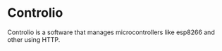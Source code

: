 # Controlio

Controlio is a software that manages microcontrollers like esp8266 and other using HTTP.